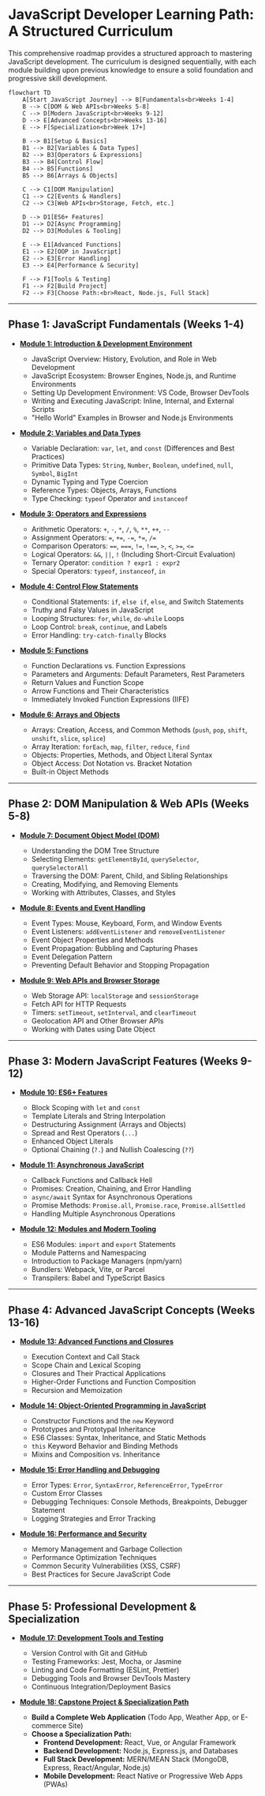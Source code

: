 # JavaScript Developer Learning Path: A Structured Curriculum

This comprehensive roadmap provides a structured approach to mastering JavaScript development. The curriculum is designed sequentially, with each module building upon previous knowledge to ensure a solid foundation and progressive skill development.

```mermaid
flowchart TD
    A[Start JavaScript Journey] --> B[Fundamentals<br>Weeks 1-4]
    B --> C[DOM & Web APIs<br>Weeks 5-8]
    C --> D[Modern JavaScript<br>Weeks 9-12]
    D --> E[Advanced Concepts<br>Weeks 13-16]
    E --> F[Specialization<br>Week 17+]
    
    B --> B1[Setup & Basics]
    B1 --> B2[Variables & Data Types]
    B2 --> B3[Operators & Expressions]
    B3 --> B4[Control Flow]
    B4 --> B5[Functions]
    B5 --> B6[Arrays & Objects]
    
    C --> C1[DOM Manipulation]
    C1 --> C2[Events & Handlers]
    C2 --> C3[Web APIs<br>Storage, Fetch, etc.]
    
    D --> D1[ES6+ Features]
    D1 --> D2[Async Programming]
    D2 --> D3[Modules & Tooling]
    
    E --> E1[Advanced Functions]
    E1 --> E2[OOP in JavaScript]
    E2 --> E3[Error Handling]
    E3 --> E4[Performance & Security]
    
    F --> F1[Tools & Testing]
    F1 --> F2[Build Project]
    F2 --> F3[Choose Path:<br>React, Node.js, Full Stack]
```

---

## Phase 1: JavaScript Fundamentals (Weeks 1-4)

*   [**Module 1: Introduction & Development Environment**](https://github.com/ahmadrizal1st/js-intro/#readme)
    *   JavaScript Overview: History, Evolution, and Role in Web Development
    *   JavaScript Ecosystem: Browser Engines, Node.js, and Runtime Environments
    *   Setting Up Development Environment: VS Code, Browser DevTools
    *   Writing and Executing JavaScript: Inline, Internal, and External Scripts
    *   "Hello World" Examples in Browser and Node.js Environments

*   [**Module 2: Variables and Data Types**](https://github.com/ahmadrizal1st/js-variables/#readme)
    *   Variable Declaration: `var`, `let`, and `const` (Differences and Best Practices)
    *   Primitive Data Types: `String`, `Number`, `Boolean`, `undefined`, `null`, `Symbol`, `BigInt`
    *   Dynamic Typing and Type Coercion
    *   Reference Types: Objects, Arrays, Functions
    *   Type Checking: `typeof` Operator and `instanceof`

*   [**Module 3: Operators and Expressions**](https://github.com/ahmadrizal1st/js-operators/#readme)
    *   Arithmetic Operators: `+`, `-`, `*`, `/`, `%`, `**`, `++`, `--`
    *   Assignment Operators: `=`, `+=`, `-=`, `*=`, `/=`
    *   Comparison Operators: `==`, `===`, `!=`, `!==`, `>`, `<`, `>=`, `<=`
    *   Logical Operators: `&&`, `||`, `!` (Including Short-Circuit Evaluation)
    *   Ternary Operator: `condition ? expr1 : expr2`
    *   Special Operators: `typeof`, `instanceof`, `in`

*   [**Module 4: Control Flow Statements**](https://github.com/ahmadrizal1st/js-control-flow/#readme)
    *   Conditional Statements: `if`, `else if`, `else`, and Switch Statements
    *   Truthy and Falsy Values in JavaScript
    *   Looping Structures: `for`, `while`, `do-while` Loops
    *   Loop Control: `break`, `continue`, and Labels
    *   Error Handling: `try-catch-finally` Blocks

*   [**Module 5: Functions**](https://github.com/ahmadrizal1st/js-functions/#readme)
    *   Function Declarations vs. Function Expressions
    *   Parameters and Arguments: Default Parameters, Rest Parameters
    *   Return Values and Function Scope
    *   Arrow Functions and Their Characteristics
    *   Immediately Invoked Function Expressions (IIFE)

*   [**Module 6: Arrays and Objects**](https://github.com/ahmadrizal1st/js-arrays-objects/#readme)
    *   Arrays: Creation, Access, and Common Methods (`push`, `pop`, `shift`, `unshift`, `slice`, `splice`)
    *   Array Iteration: `forEach`, `map`, `filter`, `reduce`, `find`
    *   Objects: Properties, Methods, and Object Literal Syntax
    *   Object Access: Dot Notation vs. Bracket Notation
    *   Built-in Object Methods

---

## Phase 2: DOM Manipulation & Web APIs (Weeks 5-8)

*   [**Module 7: Document Object Model (DOM)**](https://github.com/ahmadrizal1st/js-dom/#readme)
    *   Understanding the DOM Tree Structure
    *   Selecting Elements: `getElementById`, `querySelector`, `querySelectorAll`
    *   Traversing the DOM: Parent, Child, and Sibling Relationships
    *   Creating, Modifying, and Removing Elements
    *   Working with Attributes, Classes, and Styles

*   [**Module 8: Events and Event Handling**](https://github.com/ahmadrizal1st/js-events/#readme)
    *   Event Types: Mouse, Keyboard, Form, and Window Events
    *   Event Listeners: `addEventListener` and `removeEventListener`
    *   Event Object Properties and Methods
    *   Event Propagation: Bubbling and Capturing Phases
    *   Event Delegation Pattern
    *   Preventing Default Behavior and Stopping Propagation

*   [**Module 9: Web APIs and Browser Storage**](https://github.com/ahmadrizal1st/js-web-apis/#readme)
    *   Web Storage API: `localStorage` and `sessionStorage`
    *   Fetch API for HTTP Requests
    *   Timers: `setTimeout`, `setInterval`, and `clearTimeout`
    *   Geolocation API and Other Browser APIs
    *   Working with Dates using Date Object

---

## Phase 3: Modern JavaScript Features (Weeks 9-12)

*   [**Module 10: ES6+ Features**](https://github.com/ahmadrizal1st/js-es6/#readme)
    *   Block Scoping with `let` and `const`
    *   Template Literals and String Interpolation
    *   Destructuring Assignment (Arrays and Objects)
    *   Spread and Rest Operators (`...`)
    *   Enhanced Object Literals
    *   Optional Chaining (`?.`) and Nullish Coalescing (`??`)

*   [**Module 11: Asynchronous JavaScript**](https://github.com/ahmadrizal1st/js-async/#readme)
    *   Callback Functions and Callback Hell
    *   Promises: Creation, Chaining, and Error Handling
    *   `async/await` Syntax for Asynchronous Operations
    *   Promise Methods: `Promise.all`, `Promise.race`, `Promise.allSettled`
    *   Handling Multiple Asynchronous Operations

*   [**Module 12: Modules and Modern Tooling**](https://github.com/ahmadrizal1st/js-modules/#readme)
    *   ES6 Modules: `import` and `export` Statements
    *   Module Patterns and Namespacing
    *   Introduction to Package Managers (npm/yarn)
    *   Bundlers: Webpack, Vite, or Parcel
    *   Transpilers: Babel and TypeScript Basics

---

## Phase 4: Advanced JavaScript Concepts (Weeks 13-16)

*   [**Module 13: Advanced Functions and Closures**](https://github.com/ahmadrizal1st/js-advanced-functions/#readme)
    *   Execution Context and Call Stack
    *   Scope Chain and Lexical Scoping
    *   Closures and Their Practical Applications
    *   Higher-Order Functions and Function Composition
    *   Recursion and Memoization

*   [**Module 14: Object-Oriented Programming in JavaScript**](https://github.com/ahmadrizal1st/js-oop/#readme)
    *   Constructor Functions and the `new` Keyword
    *   Prototypes and Prototypal Inheritance
    *   ES6 Classes: Syntax, Inheritance, and Static Methods
    *   `this` Keyword Behavior and Binding Methods
    *   Mixins and Composition vs. Inheritance

*   [**Module 15: Error Handling and Debugging**](https://github.com/ahmadrizal1st/js-error-handling/#readme)
    *   Error Types: `Error`, `SyntaxError`, `ReferenceError`, `TypeError`
    *   Custom Error Classes
    *   Debugging Techniques: Console Methods, Breakpoints, Debugger Statement
    *   Logging Strategies and Error Tracking

*   [**Module 16: Performance and Security**](https://github.com/ahmadrizal1st/js-performance/#readme)
    *   Memory Management and Garbage Collection
    *   Performance Optimization Techniques
    *   Common Security Vulnerabilities (XSS, CSRF)
    *   Best Practices for Secure JavaScript Code

---

## Phase 5: Professional Development & Specialization

*   [**Module 17: Development Tools and Testing**](https://github.com/ahmadrizal1st/js-tools/#readme)
    *   Version Control with Git and GitHub
    *   Testing Frameworks: Jest, Mocha, or Jasmine
    *   Linting and Code Formatting (ESLint, Prettier)
    *   Debugging Tools and Browser DevTools Mastery
    *   Continuous Integration/Deployment Basics

*   [**Module 18: Capstone Project & Specialization Path**](https://github.com/ahmadrizal1st/js-capstone/#readme)
    *   **Build a Complete Web Application** (Todo App, Weather App, or E-commerce Site)
    *   **Choose a Specialization Path:**
        *   **Frontend Development:** React, Vue, or Angular Framework
        *   **Backend Development:** Node.js, Express.js, and Databases
        *   **Full Stack Development:** MERN/MEAN Stack (MongoDB, Express, React/Angular, Node.js)
        *   **Mobile Development:** React Native or Progressive Web Apps (PWAs)
